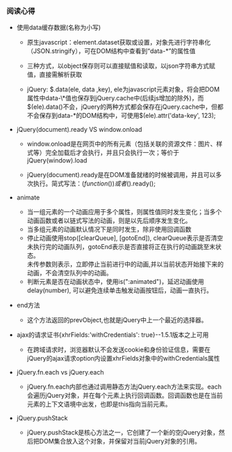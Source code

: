 ### 阅读心得

* 使用data缓存数据(名称为小写)

    - 原生javascript：element.dataset获取或设置，对象先进行字符串化（JSON.stringify），可在DOM结构中查看到“data-\*”的属性值

    - 三种方式，以object保存则可以直接赋值和读取，以json字符串方式赋值，直接需解析获取

    - jQuery: $.data(ele, data ,key), ele为javascript元素对象，将会把DOM属性中data-\*值也保存到jQuery.cache中(后续js增加的除外)，而$(ele).data()不会，jQuery的两种方式都会保存在jQuery.cache中，但都不会保存到data-\*的DOM结构中，可使用$(ele).attr('data-key', 123);

* jQuery(document).ready VS window.onload

    - window.onload是在网页中的所有元素（包括关联的资源文件：图片、样式等）完全加载后才会执行，并且只会执行一次；等价于jQuery(window).load

    - jQuery(document).ready是在DOM准备就绪的时候被调用，并且可以多次执行。简式写法：$(function(){})或者$().ready();

* animate

    - 当一组元素的一个动画应用于多个属性，则属性值同时发生变化；当多个动画函数或者以链式写法的动画，则是以先后顺序发生变化。
    - 当多组元素的动画默认情况下是同时发生，除非使用回调函数
    - 停止动画使用stop([clearQueue], [gotoEnd]), clearQueue表示是否清空未执行完的动画队列，gotoEnd表示是否直接将正在执行的动画跳至末状态。  
        未传参数则表示，立即停止当前进行中的动画,并以当前状态开始接下来的动画，不会清空队列中的动画。
    - 判断元素是否在动画状态中，使用is(":animated")，延迟动画使用delay(number), 可以避免连续单击触发动画按钮后，动画一直执行。

* end方法

    - 这个方法返回的prevObject,也就是jQuery中上一个最近的选择器。

* ajax的请求证书{xhrFields:'withCredentials': true}--1.5.1版本之上可用

    - 在跨域请求时，浏览器默认不会发送cookie和身份验证信息，需要在jQuery的ajax请求option内设置xhrFields对象中的withCredentials属性

* jQuery.fn.each vs jQuery.each

    - jQuery.fn.each内部也通过调用静态方法jQuery.each方法来实现。each会遍历jQuery对象，并在每个元素上执行回调函数。回调函数也是在当前元素的上下文语境中出发，也即是this指向当前元素。

* jQuery.pushStack

    - jQuery.pushStack是核心方法之一，它创建了一个新的空jQuery对象，然后把DOM集合放入这个对象，并保留对当前jQuery对象的引用。
